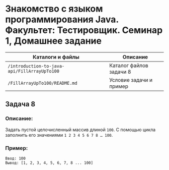 # Знакомство с языком программирования Java. Факультет: Тестировщик. Семинар 1, Домашнее задание

Каталоги и файлы                             | Описание
---------------------------------------------|-----------------------------------------------------
`/introduction-to-java-api/FillArrayUpTo100` | Каталог файлов задачи 8
`/FillArrayUpTo100/README.md`                | Условие задачи и пример

## Задача 8

### Описание:

Задать пустой целочисленный массив длиной `100`. С помощью цикла заполнить его значениями `1 2 3 4 5 6 7 8 … 100`.

### Пример:

```
Ввод: 100
Вывод: [1, 2, 3, 4, 5, 6, 7, 8 ... 100]
```

